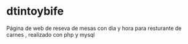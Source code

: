 # dtintoybife
Página de web de reseva de mesas con dia y hora para resturante de carnes , realizado con php y mysql
